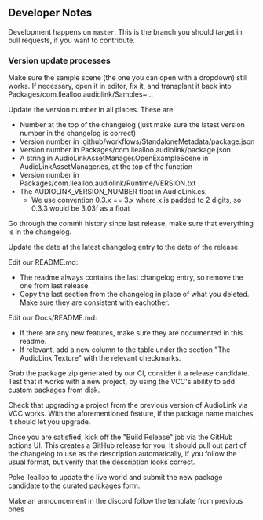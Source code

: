 ## Developer Notes

Development happens on `master`. This is the branch you should target in pull requests, if you want to contribute.

### Version update processes

Make sure the sample scene (the one you can open with a dropdown) still works.
If necessary, open it in editor, fix it, and transplant it back into Packages/com.llealloo.audiolink/Samples~...

Update the version number in all places. These are:
- Number at the top of the changelog (just make sure the latest version number in the changelog is correct)
- Version number in .github/workflows/StandaloneMetadata/package.json
- Version number in Packages/com.llealloo.audiolink/package.json
- A string in AudioLinkAssetManager.OpenExampleScene in AudioLinkAssetManager.cs, at the top of the function
- Version number in Packages/com.llealloo.audiolink/Runtime/VERSION.txt
- The AUDIOLINK_VERSION_NUMBER float in AudioLink.cs.
    - We use convention 0.3.x == 3.x where x is padded to 2 digits,
      so 0.3.3 would be 3.03f as a float

Go through the commit history since last release, make sure that everything is in the changelog.

Update the date at the latest changelog entry to the date of the release.

Edit our README.md:
- The readme always contains the last changelog entry, so remove the one from last release.
- Copy the last section from the changelog in place of what you deleted. Make sure they are consistent with eachother.

Edit our Docs/README.md:
- If there are any new features, make sure they are documented in this readme.
- If relevant, add a new column to the table under the section "The AudioLink Texture" with the relevant checkmarks.

Grab the package zip generated by our CI, consider it a release candidate. Test that it works with a new project, by using the VCC's ability to add custom packages from disk.

Check that upgrading a project from the previous version of AudioLink via VCC works. With the aforementioned feature, if the package name matches, it should let you upgrade.

Once you are satisfied, kick off the "Build Release" job via the GitHub actions UI. This creates a GitHub release for you. It should pull out part of the changelog to use as the description automatically, if you follow the usual format, but verify that the description looks correct.

Poke llealloo to update the live world and submit the new package candidate to the curated packages form.

Make an announcement in the discord follow the template from previous ones 
